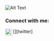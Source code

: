![Alt Text](https://media.giphy.com/media/vFKqnCdLPNOKc/giphy.gif)

### Connect with me:

[<img align="left" alt="Arham Abiyan | Twitter" width="22px" src="https://img.icons8.com/doodle/452/twitter--v1.png" />][twitter]
